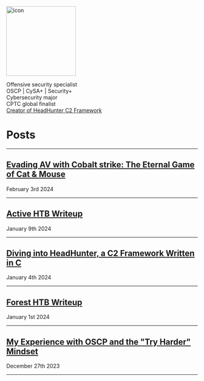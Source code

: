 
<img width="183" alt="icon" src="https://github.com/shellph1sh/shellph1sh.github.io/assets/55106700/c0c4596e-4e37-4ecf-9524-a901917dad9b">

Offensive security specialist\
OSCP | CySA+ | Security+  
Cybersecurity major\
CPTC global finalist\
[Creator of HeadHunter C2 Framework](https://github.com/shellph1sh/HeadHunter)

# Posts
---

## [Evading AV with Cobalt strike: The Eternal Game of Cat & Mouse](https://logan-goins.com/2024/02/03/CS.html)
February 3rd 2024

---

## [Active HTB Writeup](https://logan-goins.com/2024/01/09/Active.html)
January 9th 2024

---

## [Diving into HeadHunter, a C2 Framework Written in C](https://logan-goins.com/2024/01/04/HeadHunter.html)
January 4th 2024

---

## [Forest HTB Writeup](https://logan-goins.com/2024/01/01/Forest.html)
January 1st 2024

---

## [My Experience with OSCP and the "Try Harder" Mindset](https://logan-goins.com/2023/12/27/OSCP.html)
December 27th 2023 

---
